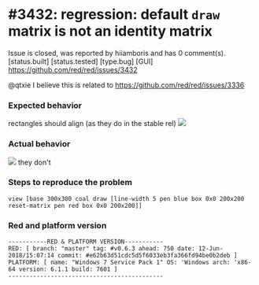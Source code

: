 
#3432: regression: default `draw` matrix is not an identity matrix
================================================================================
Issue is closed, was reported by hiiamboris and has 0 comment(s).
[status.built] [status.tested] [type.bug] [GUI]
<https://github.com/red/red/issues/3432>

@qtxie I believe this is related to https://github.com/red/red/issues/3336

### Expected behavior
rectangles should align (as they do in the stable rel)
![](https://i.gyazo.com/733cc5dcaec58cd896bb81adc51ff22b.png)
### Actual behavior
![](https://i.gyazo.com/b42edfa8a2d7847e04a153a1011effd3.png)
they don't
### Steps to reproduce the problem
```
view [base 300x300 coal draw [line-width 5 pen blue box 0x0 200x200 reset-matrix pen red box 0x0 200x200]]
```
### Red and platform version
```
-----------RED & PLATFORM VERSION----------- 
RED: [ branch: "master" tag: #v0.6.3 ahead: 750 date: 12-Jun-2018/15:07:14 commit: #e62b63d51cdc5d5f6033eb3fa366fd94be0b2deb ]
PLATFORM: [ name: "Windows 7 Service Pack 1" OS: 'Windows arch: 'x86-64 version: 6.1.1 build: 7601 ]
--------------------------------------------
```




